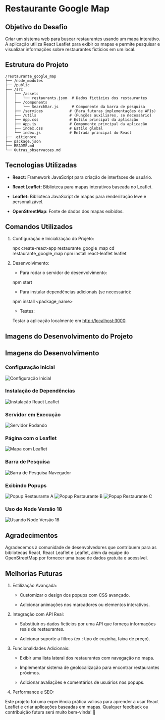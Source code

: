 # Restaurante Google Map

## Objetivo do Desafio

Criar um sistema web para buscar restaurantes usando um mapa interativo. A aplicação utiliza React Leaflet para exibir os mapas e permite pesquisar e visualizar informações sobre restaurantes fictícios em um local.

## Estrutura do Projeto

    /restaurante_google_map
    ├── /node_modules
    ├── /public
    ├── /src
    │   ├── /assets
    │   │   └── restaurants.json  # Dados fictícios dos restaurantes
    │   ├── /components
    │   │   └── SearchBar.js      # Componente da barra de pesquisa
    │   ├── /services            # (Para futuras implementações de APIs)
    │   ├── /utils               # (Funções auxiliares, se necessário)
    │   ├── App.css              # Estilo principal da aplicação
    │   ├── App.js               # Componente principal da aplicação
    │   ├── index.css            # Estilo global
    │   └── index.js             # Entrada principal do React
    ├── .gitignore
    ├── package.json
    ├── README.md
    └── Outras_observacoes.md

## Tecnologias Utilizadas

- **React:** Framework JavaScript para criação de interfaces de usuário.

- **React Leaflet:** Biblioteca para mapas interativos baseada no Leaflet.

- **Leaflet:** Biblioteca JavaScript de mapas para renderização leve e personalizável.

- **OpenStreetMap:** Fonte de dados dos mapas exibidos.

## Comandos Utilizados

1. Configuração e Inicialização do Projeto:

    npx create-react-app restaurante_google_map
    cd restaurante_google_map
    npm install react-leaflet leaflet

2. Desenvolvimento:

    - Para rodar o servidor de desenvolvimento:

    npm start

    - Para instalar dependências adicionais (se necessário):

    npm install <package_name>

    - Testes:

    Testar a aplicação localmente em <http://localhost:3000>.

## Imagens do Desenvolvimento do Projeto

## **Imagens do Desenvolvimento**

### Configuração Inicial

![Configuração Inicial](./img_dev/Arquivos_iniciais_npm_create_src.PNG)

### Instalação de Dependências

![Instalação React Leaflet](./img_dev/Instalacao_react_leaflet.PNG)

### Servidor em Execução

![Servidor Rodando](./img_dev/Iniciando_servidor_npm_start.PNG)

### Página com o Leaflet

![Mapa com Leaflet](./img_dev/Navegador_com_leaflet.PNG)

### Barra de Pesquisa

![Barra de Pesquisa Navegador](./img_dev/Barra_pesquisa_navegador.PNG)

### Exibindo Popups

![Popup Restaurante A](./img_dev/Navegador_PopUp_RestauranteA.PNG)
![Popup Restaurante B](./img_dev/Navegador_restauranteB.PNG)
![Popup Restaurante C](./img_dev/Navegador_restauranteC.PNG)

### Uso do Node Versão 18

![Usando Node Versão 18](./img_dev/Usando_node_versao18.PNG)

## Agradecimentos

Agradecemos à comunidade de desenvolvedores que contribuem para as bibliotecas React, React Leaflet e Leaflet, além da equipe do OpenStreetMap por fornecer uma base de dados gratuita e acessível.

## Melhorias Futuras

1. Estilização Avançada:

    - Customizar o design dos popups com CSS avançado.

    - Adicionar animações nos marcadores ou elementos interativos.

2. Integração com API Real:

    - Substituir os dados fictícios por uma API que forneça informações reais de restaurantes.

    - Adicionar suporte a filtros (ex.: tipo de cozinha, faixa de preço).

3. Funcionalidades Adicionais:

    - Exibir uma lista lateral dos restaurantes com navegação no mapa.

    - Implementar sistema de geolocalização para encontrar restaurantes próximos.

    - Adicionar avaliações e comentários de usuários nos popups.

4. Performance e SEO:

Este projeto foi uma experiência prática valiosa para aprender a usar React Leaflet e criar aplicações baseadas em mapas. Qualquer feedback ou contribuição futura será muito bem-vinda! 🚀
